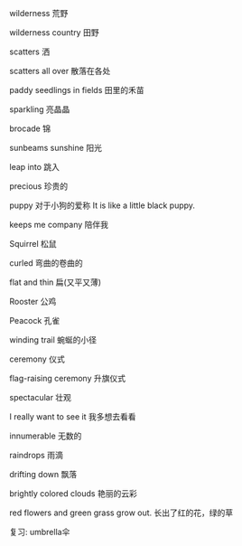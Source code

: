 wilderness  荒野

wilderness country 田野

scatters 洒

scatters all over 散落在各处

paddy seedlings in fields 田里的禾苗

sparkling 亮晶晶

brocade 锦

sunbeams  sunshine   阳光

leap into 跳入

precious 珍贵的

puppy  对于小狗的爱称    It is like a little black puppy.

keeps me company  陪伴我

Squirrel 松鼠

curled 弯曲的卷曲的

flat and thin 扁(又平又薄)

Rooster 公鸡

Peacock 孔雀

winding trail     蜿蜒的小径

ceremony         仪式

flag-raising ceremony  升旗仪式

spectacular      壮观

I really want to see it    我多想去看看

innumerable 无数的

raindrops      雨滴

drifting down   飘落

brightly colored clouds    艳丽的云彩

red flowers and green grass grow out.   长出了红的花，绿的草



复习: umbrella伞
